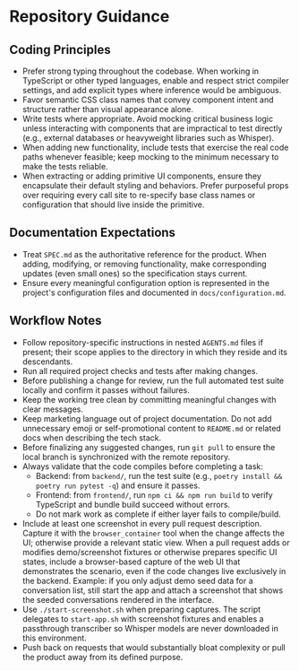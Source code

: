 # Repository Guidance

## Coding Principles
- Prefer strong typing throughout the codebase. When working in TypeScript or other typed languages, enable and respect strict compiler settings, and add explicit types where inference would be ambiguous.
- Favor semantic CSS class names that convey component intent and structure rather than visual appearance alone.
- Write tests where appropriate. Avoid mocking critical business logic unless interacting with components that are impractical to test directly (e.g., external databases or heavyweight libraries such as Whisper).
- When adding new functionality, include tests that exercise the real code paths whenever feasible; keep mocking to the minimum necessary to make the tests reliable.
- When extracting or adding primitive UI components, ensure they encapsulate their default styling and behaviors. Prefer purposeful props over requiring every call site to re-specify base class names or configuration that should live inside the primitive.

## Documentation Expectations
- Treat `SPEC.md` as the authoritative reference for the product. When adding, modifying, or removing functionality, make corresponding updates (even small ones) so the specification stays current.
- Ensure every meaningful configuration option is represented in the project's configuration files and documented in `docs/configuration.md`.

## Workflow Notes
- Follow repository-specific instructions in nested `AGENTS.md` files if present; their scope applies to the directory in which they reside and its descendants.
- Run all required project checks and tests after making changes.
- Before publishing a change for review, run the full automated test suite locally and confirm it passes without failures.
- Keep the working tree clean by committing meaningful changes with clear messages.
- Keep marketing language out of project documentation. Do not add unnecessary emoji or self-promotional content to `README.md` or related docs when describing the tech stack.
- Before finalizing any suggested changes, run `git pull` to ensure the local branch is synchronized with the remote repository.
- Always validate that the code compiles before completing a task:
  - Backend: from `backend/`, run the test suite (e.g., `poetry install && poetry run pytest -q`) and ensure it passes.
  - Frontend: from `frontend/`, run `npm ci && npm run build` to verify TypeScript and bundle build succeed without errors.
  - Do not mark work as complete if either layer fails to compile/build.
- Include at least one screenshot in every pull request description. Capture it with the `browser_container` tool when the change affects the UI; otherwise provide a relevant static view. When a pull request adds or modifies demo/screenshot fixtures or otherwise prepares specific UI states, include a browser-based capture of the web UI that demonstrates the scenario, even if the code changes live exclusively in the backend. Example: if you only adjust demo seed data for a conversation list, still start the app and attach a screenshot that shows the seeded conversations rendered in the interface.
- Use `./start-screenshot.sh` when preparing captures. The script delegates to `start-app.sh` with screenshot fixtures and enables a passthrough transcriber so Whisper models are never downloaded in this environment.
- Push back on requests that would substantially bloat complexity or pull the product away from its defined purpose.
